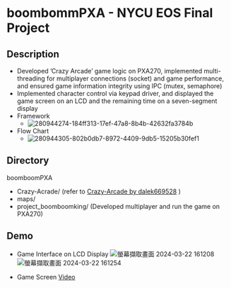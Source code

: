 # boombommPXA - NYCU EOS Final Project
## Description
* Developed ’Crazy Arcade’ game logic on PXA270, implemented multi-threading for multiplayer connections
(socket) and game performance, and ensured game information integrity using IPC (mutex, semaphore)
* Implemented character control via keypad driver, and displayed the game screen on an LCD and the
remaining time on a seven-segment display
* Framework
  * ![280944274-184ff313-17ef-47a8-8b4b-42632fa3784b](https://github.com/Lu-Hsuan/Boom-Boom-PXA/assets/67006922/aa1938fb-54ba-4f8f-8948-ffa0847c927b)
* Flow Chart
  * ![280944305-802b0db7-8972-4409-9db5-15205b30fef1](https://github.com/Lu-Hsuan/Boom-Boom-PXA/assets/67006922/0feeed7e-649c-4984-b6bb-487ffb629c2e)
## Directory
boomboomPXA
  - Crazy-Acrade/ (refer to [Crazy-Arcade by dalek669528](https://github.com/dalek669528/Crazy-Arcade.git) )
  - maps/
  - project_boomboomking/ (Developed multiplayer and run the game on PXA270)
## Demo
- Game Interface on LCD Display
![螢幕擷取畫面 2024-03-22 161208](https://github.com/Lu-Hsuan/Boom-Boom-PXA/assets/67006922/3340a0f9-7126-428a-9933-006dad0a4251)
![螢幕擷取畫面 2024-03-22 161254](https://github.com/Lu-Hsuan/Boom-Boom-PXA/assets/67006922/2efa66d2-349b-4160-b9a2-76cd01071f15)

- Game Screen
  [Video](https://drive.google.com/file/d/1Bfdq30l5kfQ_rSSdSv0CNt1KaOtWEXCN/view?usp=sharing)
